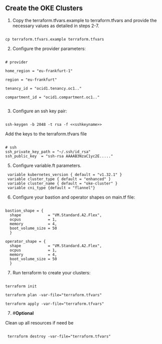 ## Create the OKE Clusters

1. Copy the terraform.tfvars.example to terraform.tfvars and provide the necessary values as detailed in steps 2-7.

```

cp terraform.tfvars.example terraform.tfvars

```

2. Configure the provider parameters:

```

# provider

home_region = "eu-frankfurt-1"

region = "eu-frankfurt"

tenancy_id = "ocid1.tenancy.oc1.."

compartment_id = "ocid1.compartment.oc1.."


```

3. Configure an ssh key pair:
```

ssh-keygen -b 2048 -t rsa -f <<sshkeyname>>

```
Add the keys to the terraform.tfvars file

```

# ssh
ssh_private_key_path = "~/.ssh/id_rsa"
ssh_public_key  = "ssh-rsa AAAAB3NzaC1yc2E....."

```


5. Configure variable.ft parameters.<br>

```
 variable kubernetes_version { default = "v1.32.1" }
 variable cluster_type { default = "enhanced" }
 variable cluster_name { default = "oke-cluster" }
 variable cni_type {default = "flannel"}

```

6. Configure your bastion and operator shapes on main.tf file:

```

bastion_shape = {
  shape            = "VM.Standard.A2.Flex",
  ocpus            = 1,
  memory           = 4,
  boot_volume_size = 50
  }

operator_shape = {
  shape            = "VM.Standard.A2.Flex",
  ocpus            = 1,
  memory           = 4,
  boot_volume_size = 50
  }

```

7. Run terraform to create your clusters:

```

terraform init

terraform plan -var-file="terraform.tfvars"

terraform apply -var-file="terraform.tfvars"

```


7. #<b>Optional</b> </br>

Clean up all resources if need be

```

 terraform destroy -var-file="terraform.tfvars"
```

